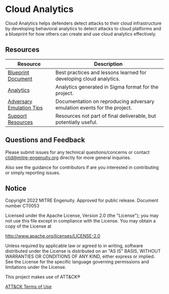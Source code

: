 # Cloud Analytics

Cloud Analytics helps defenders detect attacks to their cloud infrastructure by developing behavioral analytics to detect attacks to cloud platforms and a blueprint for how others can create and use cloud analytics effectively.

## Resources

| Resource | Description |
|----------|-------------|
| [Blueprint Document](/docs/DRAFT_Analytics_Blueprint.pdf) | Best practices and lessons learned for developing cloud analytics.​ |
| [Analytics](/analytics/) | Analytics generated in Sigma format for the project. |
| [Adversary Emulation Tips](/emulation/) | Documentation on reproducing adversary emulation events for the project. |
| [Support Resources](/support/) | Resources not part of final deliverable, but potentially useful. |

## Questions and Feedback

Please submit issues for any technical questions/concerns or contact ctid@mitre-engenuity.org directly for more general inquiries.

Also see the guidance for contributors if are you interested in contributing or simply reporting issues.

## Notice

Copyright 2022 MITRE Engenuity. Approved for public release. Document number CT0053

Licensed under the Apache License, Version 2.0 (the "License"); you may not use this file except in compliance with the License. You may obtain a copy of the License at

<http://www.apache.org/licenses/LICENSE-2.0>

Unless required by applicable law or agreed to in writing, software distributed under the License is distributed on an "AS IS" BASIS, WITHOUT WARRANTIES OR CONDITIONS OF ANY KIND, either express or implied. See the License for the specific language governing permissions and limitations under the License.

This project makes use of ATT&CK®

[ATT&CK Terms of Use](https://attack.mitre.org/resources/terms-of-use/)
